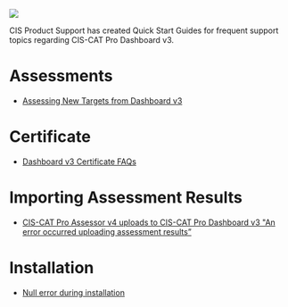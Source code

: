 
![](http://i.imgur.com/5yZfZi5.jpg)


CIS Product Support has created Quick Start Guides for frequent support topics regarding CIS-CAT Pro Dashboard v3.

# Assessments

- [Assessing New Targets from Dashboard v3](https://cisecurity.atlassian.net/servicedesk/customer/kb/view/2825617453)

# Certificate

- [Dashboard v3 Certificate FAQs](https://cisecurity.atlassian.net/servicedesk/customer/kb/view/2834464981)


# Importing Assessment Results

- [CIS-CAT Pro Assessor v4 uploads to CIS-CAT Pro Dashboard v3 "An error occurred uploading assessment results”](https://cisecurity.atlassian.net/servicedesk/customer/kb/view/2846523583)

# Installation

- [Null error during installation](https://cisecurity.atlassian.net/servicedesk/customer/portal/15/article/2852356540)



